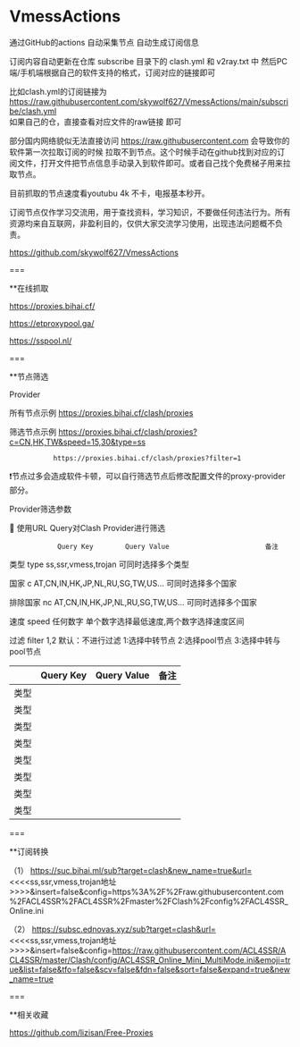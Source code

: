 # VmessActions
通过GitHub的actions 自动采集节点 
自动生成订阅信息

订阅内容自动更新在仓库 subscribe 目录下的 clash.yml 和 v2ray.txt 中
然后PC端/手机端根据自己的软件支持的格式，订阅对应的链接即可

比如clash.yml的订阅链接为 https://raw.githubusercontent.com/skywolf627/VmessActions/main/subscribe/clash.yml  
如果自己的仓，直接查看对应文件的raw链接 即可

部分国内网络貌似无法直接访问  https://raw.githubusercontent.com  会导致你的软件第一次拉取订阅的时候 拉取不到节点。这个时候手动在github找到对应的订阅文件，打开文件把节点信息手动录入到软件即可。或者自己找个免费梯子用来拉取节点。



目前抓取的节点速度看youtubu 4k 不卡，电报基本秒开。


订阅节点仅作学习交流用，用于查找资料，学习知识，不要做任何违法行为。所有资源均来自互联网，非盈利目的，仅供大家交流学习使用，出现违法问题概不负责。

https://github.com/skywolf627/VmessActions

===

**在线抓取

https://proxies.bihai.cf/

https://etproxypool.ga/

https://sspool.nl/

===

**节点筛选

Provider

所有节点示例    https://proxies.bihai.cf/clash/proxies	

筛选节点示例    https://proxies.bihai.cf/clash/proxies?c=CN,HK,TW&speed=15,30&type=ss

               https://proxies.bihai.cf/clash/proxies?filter=1	
               
❗️节点过多会造成软件卡顿，可以自行筛选节点后修改配置文件的proxy-provider部分。

Provider筛选参数

🌟 使用URL Query对Clash Provider进行筛选

                Query Key        Query Value                        备注
                
类型	          type	           ss,ssr,vmess,trojan	              可同时选择多个类型

国家	          c	               AT,CN,IN,HK,JP,NL,RU,SG,TW,US...	  可同时选择多个国家

排除国家	      nc	             AT,CN,IN,HK,JP,NL,RU,SG,TW,US...	   可同时选择多个国家

速度	          speed	           任何数字	                           单个数字选择最低速度,两个数字选择速度区间

过滤	          filter	         1,2	                              默认：不进行过滤
                                                                   1:选择中转节点
                                                                   2:选择pool节点
                                                                   3:选择中转与pool节点



|           | Query Key      | Query Value                            | 备注                                                           |
|-----------|----------------|----------------------------------------|----------------------------------------------------------------|
| 类型       |                |                                        |                                                                |
| 类型       |                |                                        |                                                                |
| 类型       |                |                                        |                                                                |
| 类型       |                |                                        |                                                                |
| 类型       |                |                                        |                                                                |
| 类型       |                |                                        |                                                                |
| 类型       |                |                                        |                                                                |
| 类型       |                |                                        |                                                                |

















===

**订阅转换

（1）    https://suc.bihai.ml/sub?target=clash&new_name=true&url=<<<<ss,ssr,vmess,trojan地址>>>>&insert=false&config=https%3A%2F%2Fraw.githubusercontent.com%2FACL4SSR%2FACL4SSR%2Fmaster%2FClash%2Fconfig%2FACL4SSR_Online.ini

（2）    https://subsc.ednovas.xyz/sub?target=clash&url=<<<<ss,ssr,vmess,trojan地址>>>>&insert=false&config=https://raw.githubusercontent.com/ACL4SSR/ACL4SSR/master/Clash/config/ACL4SSR_Online_Mini_MultiMode.ini&emoji=true&list=false&tfo=false&scv=false&fdn=false&sort=false&expand=true&new_name=true

===

**相关收藏

https://github.com/lizisan/Free-Proxies
